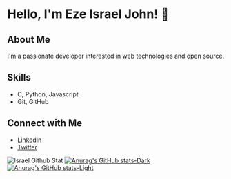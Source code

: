 # Hello, I'm Eze Israel John! 👋

## About Me
I'm a passionate developer interested in web technologies and open source.

## Skills
- C, Python, Javascript
- Git, GitHub

## Connect with Me
- [LinkedIn](linkedin.com/in/ezeisraeljohn)
- [Twitter](twitter.com/ezeisraeljohn)

![Israel Github Stat](https://github-readme-stats.vercel.app/api?username=ezeisraeljohn&hide=contribs,prs)
[![Anurag's GitHub stats-Dark](https://github-readme-stats.vercel.app/api?username=ezeisraeljohn&show_icons=true&theme=dark#gh-dark-mode-only)](https://github.com/anuraghazra/github-readme-stats#gh-dark-mode-only)
[![Anurag's GitHub stats-Light](https://github-readme-stats.vercel.app/api?username=ezeisraeljohn&show_icons=true&theme=default#gh-light-mode-only)](https://github.com/anuraghazra/github-readme-stats#gh-light-mode-only)
